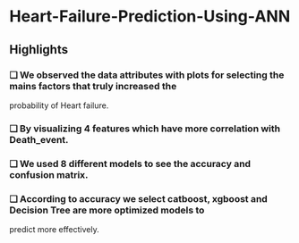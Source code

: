 # Heart-Failure-Prediction-Using-ANN
## Highlights
### ❏ We observed the data attributes with plots for selecting the mains factors that truly increased the
probability of Heart failure.
### ❏ By visualizing 4 features which have more correlation with Death_event.
### ❏ We used 8 different models to see the accuracy and confusion matrix.
### ❏ According to accuracy we select catboost, xgboost and Decision Tree are more optimized models to
predict more effectively.
